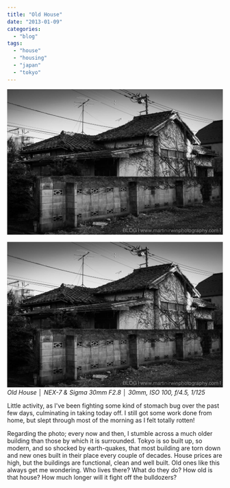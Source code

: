 ```yaml
---
title: "Old House"
date: "2013-01-09"
categories: 
  - "blog"
tags: 
  - "house"
  - "housing"
  - "japan"
  - "tokyo"
---
```


![DSC02110.jpg](/assets/images/fc241-dsc02110.jpg)

[![](/assets/images/ba81d-dsc02110.jpg "Old House │ NEX-7 & Sigma 30mm F2.8 │ 30mm, ISO 100, f/4.5, 1/125")](https://exportforscript.wordpress.com/wp-content/uploads/2013/01/ba81d-dsc02110.jpg) _Old House │ NEX-7 & Sigma 30mm F2.8 │ 30mm, ISO 100, f/4.5, 1/125_

Little activity, as I've been fighting some kind of stomach bug over the past few days, culminating in taking today off. I still got some work done from home, but slept through most of the morning as I felt totally rotten!

Regarding the photo; every now and then, I stumble across a much older building than those by which it is surrounded. Tokyo is so built up, so modern, and so shocked by earth-quakes, that most building are torn down and new ones built in their place every couple of decades. House prices are high, but the buildings are functional, clean and well built. Old ones like this always get me wondering. Who lives there? What do they do? How old is that house? How much longer will it fight off the bulldozers?
